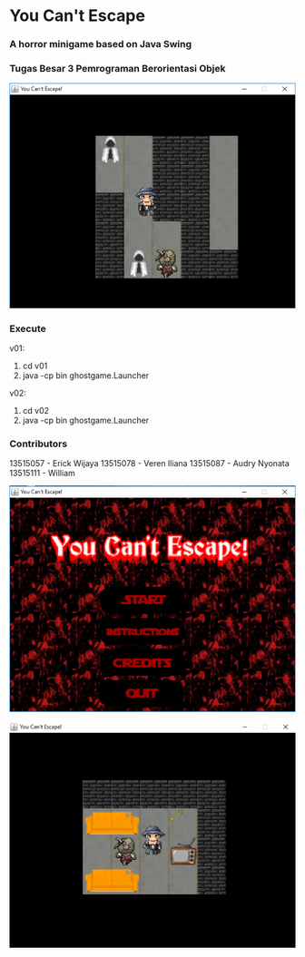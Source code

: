 # You Can't Escape
### A horror minigame based on Java Swing
### Tugas Besar 3 Pemrograman Berorientasi Objek
![alt](screenshot/sc1.PNG)

### Execute
v01:
1. cd v01
2. java -cp bin ghostgame.Launcher

v02:
1. cd v02
2. java -cp bin ghostgame.Launcher

### Contributors
13515057 - Erick Wijaya
13515078 - Veren Iliana
13515087 - Audry Nyonata
13515111 - William

![alt](screenshot/sc3.PNG)

![alt](screenshot/sc2.PNG)
